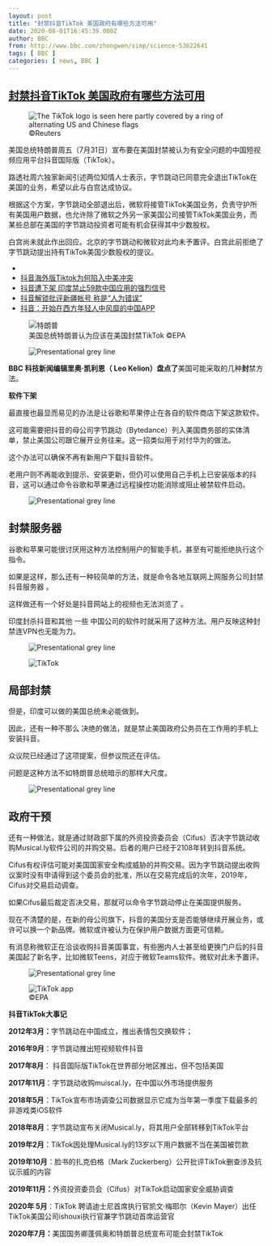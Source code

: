 ```yaml
---
layout: post
title: "封禁抖音TikTok 美国政府有哪些方法可用"
date: 2020-08-01T16:45:39.000Z
author: BBC
from: http://www.bbc.com/zhongwen/simp/science-53622641
tags: [ BBC ]
categories: [ news, BBC ]
---
```

<!--1596300339000-->
[封禁抖音TikTok 美国政府有哪些方法可用](http://www.bbc.com/zhongwen/simp/science-53622641)
------

<div>
<figure><img alt="The TikTok logo is seen here partly covered by a ring of alternating US and Chinese flags" src="https://ichef.bbci.co.uk/news/600/cpsprodpb/4099/production/_113773561_76e19623-a297-472c-ade1-d958c3c7bf64.jpg" referrerpolicy="no-referrer"><br><figcaption> ©Reuters</figcaption></figure><p class="story-body__introduction">美国总统特朗普周五（7月31日）宣布要在美国封禁被认为有安全问题的中国短视频应用平台抖音国际版（TikTok）。</p><p>路透社周六独家新闻引述两位知情人士表示，字节跳动已同意完全退出TikTok在美国的业务，希望以此与白宫达成协议。</p><p>根据这个方案，字节跳动全部退出后，微软将接管TikTok美国业务，负责守护所有美国用户数据，也允许除了微软之外另一家美国公司接管TikTok美国业务，而某些总部在美国的字节跳动投资者可能有机会获得其中少数股权。</p><p>白宫尚未就此作出回应。北京的字节跳动和微软对此均未予置评。白宫此前拒绝了字节跳动提出持有TikTok美国少数股权的提议。</p><ul class="story-body__unordered-list"><li class="story-body__list-item"></li><li class="story-body__list-item"><a href="http://www.bbc.com/zhongwen/simp/world-53483235" class="story-body__link">抖音海外版Tiktok为何陷入中美冲突 </a></li><li class="story-body__list-item"><a href="http://www.bbc.com/zhongwen/simp/world-53232266" class="story-body__link">抖音遭下架  印度禁止59款中国应用的强烈信号</a></li><li class="story-body__list-item"><a href="http://www.bbc.com/zhongwen/simp/business-50586058" class="story-body__link">抖音解锁批评新疆帐号 称是“人为错误”</a></li><li class="story-body__list-item"><a href="http://www.bbc.com/zhongwen/simp/business-47196396" class="story-body__link">抖音：开始在西方年轻人中风靡的中国APP</a></li></ul><figure><img alt="特朗普" src="https://ichef.bbci.co.uk/news/600/cpsprodpb/87CF/production/_113776743_329de4fa-038b-4175-b053-5eb5a536f817.jpg" referrerpolicy="no-referrer"><br><figcaption>美国总统特朗普认为应该在美国封禁TikTok ©EPA</figcaption></figure><figure><img alt="Presentational grey line" src="https://ichef.bbci.co.uk/news/600/cpsprodpb/1226D/production/_105894347_grey_line-nc.png" referrerpolicy="no-referrer"><br><figcaption></figcaption></figure><p><strong>BBC 科技新闻编辑里奥·凯利恩（ Leo Kelion）盘点了</strong>美国可能采取的几种<strong>封</strong>禁方法。</p><p><strong>软件</strong><strong>下架</strong></p><p>最直接也最显而易见的办法是让谷歌和苹果停止在各自的软件商店下架这款软件。</p><p>这可能需要把抖音的母公司字节跳动（Bytedance）列入美国商务部的实体清单，禁止美国公司跟它展开业务往来。这一招类似用于对付华为的做法。</p><p>这个办法可以确保不再有新用户下载抖音软件。</p><p>老用户则不再能收到提示、安装更新，但仍可以使用自己手机上已安装版本的抖音，这可以通过命令谷歌和苹果通过远程操控功能消除或阻止被禁软件启动。</p><figure><img alt="Presentational grey line" src="https://ichef.bbci.co.uk/news/600/cpsprodpb/1226D/production/_105894347_grey_line-nc.png" referrerpolicy="no-referrer"><br><figcaption></figcaption></figure><h2 class="story-body__crosshead">封禁服务器</h2><p>谷歌和苹果可能很讨厌用这种方法控制用户的智能手机，甚至有可能拒绝执行这个指令。</p><p>如果是这样，那么还有一种较简单的方法，就是命令各地互联网上网服务公司封禁抖音服务器 。</p><p>这样做还有一个好处是抖音网站上的视频也无法浏览了 。</p><p>印度封杀抖音和其他 一些 中国公司的软件时就采用了这种方法。用户反映这种封禁连VPN也无能为力。</p><figure><img alt="Presentational grey line" src="https://ichef.bbci.co.uk/news/600/cpsprodpb/1226D/production/_105894347_grey_line-nc.png" referrerpolicy="no-referrer"><br><figcaption></figcaption></figure><figure><img alt="TikTok" src="https://ichef.bbci.co.uk/news/600/cpsprodpb/5C0F/production/_113776532_index_promo_tiktok_analysis_976.jpg" referrerpolicy="no-referrer"><br><figcaption></figcaption></figure><h2 class="story-body__crosshead">局部封禁</h2><p>但是，印度可以做的美国总统未必能做到。</p><p>因此，还有一种不那么 决绝的做法，就是禁止美国政府公务员在工作用的手机上安装抖音。</p><p>众议院已经通过了这项提案，但参议院还在评估。</p><p>问题是这种方法不如特朗普总统暗示的那样大尺度。</p><figure><img alt="Presentational grey line" src="https://ichef.bbci.co.uk/news/600/cpsprodpb/1226D/production/_105894347_grey_line-nc.png" referrerpolicy="no-referrer"><br><figcaption></figcaption></figure><h2 class="story-body__crosshead">政府干预</h2><p>还有一种做法，就是通过财政部下属的外资投资委员会（Cifus）否决字节跳动收购Musical.ly软件公司的并购交易。后者的用户已经于2108年转到抖音系统。</p><p>Cifus有权评估可能对美国国家安全构成威胁的并购交易。因为字节跳动提出收购议案时没有申请得到这个委员会的批准，所以在交易完成后的次年，2019年，Cifus对交易启动调查。</p><p>如果Cifus最后裁定否决交易，那就可以命令字节跳动停止在美国提供服务。</p><p>现在不清楚的是，在新的母公司旗下，抖音的美国分支是否能够继续开展业务，或许可以换一个新品牌。微软或许被认为在保护用户数据方面更可信赖。</p><p>有消息称微软正在洽谈收购抖音美国事宜，有些圈内人士甚至给更换门户后的抖音美国起了新名字，比如微软Teens，对应于微软Teams软件。微软对此未予置评。</p><figure><img alt="Presentational grey line" src="https://ichef.bbci.co.uk/news/600/cpsprodpb/1226D/production/_105894347_grey_line-nc.png" referrerpolicy="no-referrer"><br><figcaption></figcaption></figure><figure><img alt="TikTok app" src="https://ichef.bbci.co.uk/news/600/cpsprodpb/D13F/production/_113776535_tiktok.jpg" referrerpolicy="no-referrer"><br><figcaption> ©EPA</figcaption></figure><p><strong>抖音</strong><strong>TikTok大事记</strong></p><p><strong>2012</strong><strong>年3月：</strong>字节跳动在中国成立，推出表情包交换软件；</p><p><strong>2016年9月</strong>：字节跳动推出短视频软件抖音</p><p><strong>2017年8月</strong>： 抖音国际版TikTok在世界部分地区推出，但不包括美国</p><p><strong>2017年11月</strong>：字节跳动收购muiscal.ly，在中国以外市场提供服务</p><p><strong>2018年5月</strong>：TikTok宣布市场调查公司数据显示它成为当年第一季度下载最多的非游戏类iOS软件</p><p><strong>2018年8月</strong>：字节跳动宣布关闭Musical.ly，将其用户全部转移到TikTok平台</p><p><strong>2019年2月</strong>：TikTok因处理Musical.ly的13岁以下用户数据不当在美国被罚款</p><p><strong>2019年10月</strong>：脸书的扎克伯格（Mark Zuckerberg）公开批评TikTok删查涉及抗议示威的内容</p><p><strong>2019年11月：</strong>外资投资委员会（Cifus）对TikTok启动国家安全威胁调查</p><p><strong>2020</strong><strong>年 5月</strong>：TikTok 聘请迪士尼首席执行官凯文·梅耶尔（Kevin Mayer）出任TikTok美国公司ishouxi执行官兼字节跳动首席运营官</p><p><strong>2020</strong><strong>年7月：</strong>美国国务卿蓬佩奥和特朗普总统宣布可能会封禁TikTok</p>
</div>
